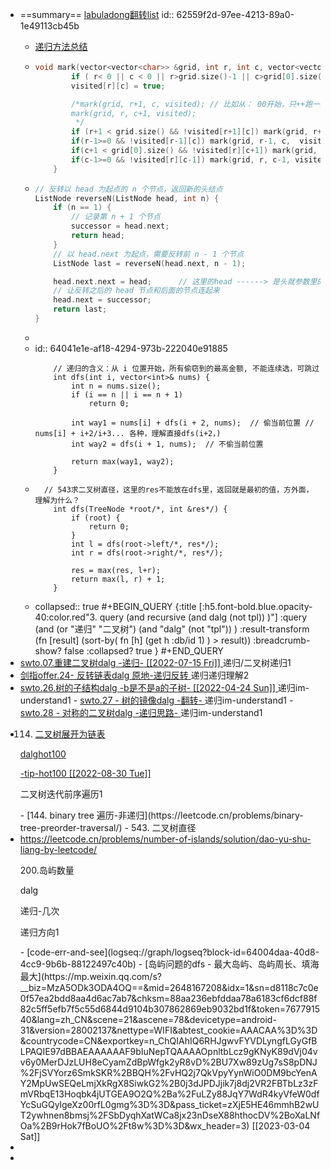 - ==summary== [labuladong翻转list](https://labuladong.github.io/algo/di-yi-zhan-da78c/shou-ba-sh-8f30d/di-gui-mo--10b77/)
  id:: 62559f2d-97ee-4213-89a0-1e49113cb45b
	- <a href=https://leetcode-cn.com/problems/fan-zhuan-lian-biao-lcof/solution/kan-bu-dong-di-gui-de-kan-guo-lai-xi-wan-1akq/ class=alg-4stars>递归方法总结</a>
	- ```cpp
	  void mark(vector<vector<char>> &grid, int r, int c, vector<vector<bool>> &visited) {
	          if ( r< 0 || c < 0 || r>grid.size()-1 || c>grid[0].size()-1 || visited[r][c] || grid[r][c] != '1') return;
	          visited[r][c] = true;
	  
	          /*mark(grid, r+1, c, visited); // 比如从： 00开始，只++跑一遍是不全的，因为可能在中间推出来
	          mark(grid, r, c+1, visited);
	           */
	          if (r+1 < grid.size() && !visited[r+1][c]) mark(grid, r+1, c, visited); // 去这个店要看能不能去,这里无if必须有
	          if(r-1>=0 && !visited[r-1][c]) mark(grid, r-1, c,  visited);
	          if(c+1 < grid[0].size() && !visited[r][c+1]) mark(grid, r, c+1, visited);
	          if(c-1>=0 && !visited[r][c-1]) mark(grid, r, c-1, visited);
	      }
	  ```
	- ```cpp
	  // 反转以 head 为起点的 n 个节点，返回新的头结点
	  ListNode reverseN(ListNode head, int n) {
	      if (n == 1) {
	          // 记录第 n + 1 个节点
	          successor = head.next;
	          return head;
	      }
	      // 以 head.next 为起点，需要反转前 n - 1 个节点
	      ListNode last = reverseN(head.next, n - 1);
	  
	      head.next.next = head;      // 这里的head ------> 是头就参数里的head，是最初的头部，n个已经翻转完成，链接最后的头到新的下一个
	      // 让反转之后的 head 节点和后面的节点连起来
	      head.next = successor;
	      return last;
	  }
	  ```
	-
	- id:: 64041e1e-af18-4294-973b-222040e91885
	  ```
	      // 递归的含义：从 i 位置开始，所有偷窃到的最高金额, 不能连续选，可跳过
	      int dfs(int i, vector<int>& nums) {
	          int n = nums.size();
	          if (i == n || i == n + 1)
	              return 0;
	              
	          int way1 = nums[i] + dfs(i + 2, nums);  // 偷当前位置 // nums[i] + i+2/i+3... 各种，理解直接dfs(i+2，)
	          int way2 = dfs(i + 1, nums);  // 不偷当前位置
	     
	          return max(way1, way2);
	      }
	  ```
	- ```
	    // 543求二叉树直径，这里的res不能放在dfs里，返回就是最初的值，方外面，理解为什么？
	      int dfs(TreeNode *root/*, int &res*/) {
	          if (root) {
	              return 0;
	          }
	          int l = dfs(root->left/*, res*/);
	          int r = dfs(root->right/*, res*/);
	  
	          res = max(res, l+r);
	          return max(l, r) + 1;
	      }
	  ```
	- collapsed:: true
	  #+BEGIN_QUERY 
	  {:title [:h5.font-bold.blue.opacity-40:color.red"3. query (and recursive (and dalg (not  tpl)) )"]
	  :query (and  (or "递归"  "二叉树")  (and "dalg" (not  "tpl")) )
	  :result-transform (fn [result]
	                          (sort-by(  fn [h]
	                                    (get h :db/id 1)  ) > result))
	  :breadcrumb-show?  false
	  :collapsed? true
	  }
	  #+END_QUERY
- <html><a  class="alg-medium"       href=
  title:: 二叉树x
  https://leetcode.cn/problems/zhong-jian-er-cha-shu-lcof/solution/mian-shi-ti-07-zhong-jian-er-cha-shu-by-leetcode-s/><span class="width-55-hide bg-lightgray-del">
  swto.07.重建二叉树<span class="hide">dalg</span>
  <span class="gray subw9">
  -递归-  <span class=" bg-green white  subw hblack hover"> [[2022-07-15 Fri]] </span>
  </span></span></a>  <a 
  class="indent1  subw8 blue    width-13-hide                                        " >递归/二叉树</a><a 
  class="indent1 subw8 gray    width-18-hide  underline  DarkOrchid  " >递归</a><a 
  class="indent1 subw gray     width-3-hide  underline  red                  " >1</a>
  </html>
- <html><a  class="alg-3stars"       href=
  https://leetcode-cn.com/problems/fan-zhuan-lian-biao-lcof/submissions/><span class="width-55-hide bg-lightgray-del">
  剑指offer.24- 反转链表<span class="hide">dalg</span>
  <span class="gray subw9">
  原地-递归反转
  </span></span></a>  <a 
  class="indent1  subw8 blue    width-13-hide                                        " >递归</a><a 
  class="indent1 subw8 gray    width-18-hide  underline  DarkOrchid  " >递归理解</a><a 
  class="indent1 subw gray     width-3-hide  underline  red                  " >2</a>
  </html>
- <html><a  class="alg-medium"       href=https://leetcode-cn.com/problems/shu-de-zi-jie-gou-lcof/
  id:: 62cf95de-40ff-4cf4-9618-708a691cc5d9
  ><span class="width-55-hide bg-lightgray-del">
  swto.26.树的子结构<span class="hide">dalg</span>
  <span class="gray subw9">
  -b是不是a的子树- <span class=" bg-green white  subw hblack hover"> [[2022-04-24 Sun]] </span>
  </span></span></a><a 
  class="indent1  subw8 blue    width-13-hide                                        " >递归</a><a 
  class="indent1 subw8 gray    width-18-hide  underline  DarkOrchid  " >im-understand</a><a 
  class="indent1 subw gray     width-3-hide  underline  red                  " >1</a>
  </html>
	- <html><a  class="alg-easy"       href=
	  https://leetcode-cn.com/problems/er-cha-shu-de-jing-xiang-lcof/><span class="width-55-hide bg-lightgray-del">
	  swto.27 - 树的镜像<span class="hide">dalg</span>
	  <span class="gray subw9">
	  -翻转-
	  </span></span></a>  <a 
	  class="indent1  subw8 blue    width-13-hide                                        " >递归</a><a 
	  class="indent1 subw8 gray    width-18-hide  underline  DarkOrchid  " >im-understand</a><a 
	  class="indent1 subw gray     width-3-hide  underline  red                  " >1</a>
	  </html>
	- <html><a  class="alg-medium"       href=
	  id:: 62cf95de-08a1-40a5-8167-7785b65c8087
	  https://leetcode-cn.com/problems/dui-cheng-de-er-cha-shu-lcof/solution/><span class="width-55-hide bg-lightgray-del">
	  swto.28 - 对称的二叉树<span class="hide">dalg</span>
	  <span class="gray subw9">
	  -递归思路-
	  </span></span></a>  <a 
	  class="indent1  subw8 blue    width-13-hide                                        " >递归</a><a 
	  class="indent1 subw8 gray    width-18-hide  underline  DarkOrchid  " >im-understand</a><a 
	  class="indent1 subw gray     width-3-hide  underline  red                  " >1</a>
	  </html>
- <html><a  class="alg-2stars"       href=https://leetcode.cn/problems/flatten-binary-tree-to-linked-list/solution/er-cha-shu-zhan-kai-wei-lian-biao-by-leetcode-solu/
  
  ><span class="width-55-hide bg-lightgray-del">
  
  114. 二叉树展开为链表
  
  <span class="hide">dalg</span><span class="hide">hot100</span>
  <span class="gray subw9">
  
  -tip-hot100 <span class=" bg-green white  subw hblack hover"> [[2022-08-30 Tue]] </span>
  
  </span></span></a>  <a 
  class="indent1  subw8 blue    width-13-hide                                        " >二叉树</a><a 
  class="indent1 subw8 gray    width-18-hide  underline  DarkOrchid  " >迭代前序遍历</a><a 
  class="indent1 subw gray     width-3-hide  underline  red                  " >1</a>
  </html>
	- [144. binary tree 遍历-非递归](https://leetcode.cn/problems/binary-tree-preorder-traversal/)
	- 543. 二叉树直径
- <html><a  class="alg-2stars"       href=
  id:: 64034178-53c8-42e1-b032-0f6891062c4e
  id:: 640048df-9049-4342-9cf1-8f4c7e5a4593
  
  https://leetcode.cn/problems/number-of-islands/solution/dao-yu-shu-liang-by-leetcode/
  
  ><span class="width-55-hide bg-lightgray-del">
  
  200.岛屿数量
  
  <span class="hide">dalg</span>
  <span class="gray subw9">
  
  递归-几次
  
  </span></span></a>  <a 
  class="indent1  subw8 blue    width-13-hide                                        " >递归</a><a 
  class="indent1 subw8 gray    width-18-hide  underline  DarkOrchid  " >方向</a><a 
  class="indent1 subw gray     width-3-hide  underline  red                  " >1</a>
  </html>
	- [code-err-and-see](logseq://graph/logseq?block-id=64004daa-40d8-4cc9-9b6b-88122497c40b)
	- [岛屿问题的dfs - 最大岛屿、岛屿周长、填海最大](https://mp.weixin.qq.com/s?__biz=MzA5ODk3ODA4OQ==&mid=2648167208&idx=1&sn=d8118c7c0e0f57ea2bdd8aa4d6ac7ab7&chksm=88aa236ebfddaa78a6183cf6dcf88f82c5ff5efb7f5c55d6844d9104b307862869eb9032bd1f&token=767791540&lang=zh_CN&scene=21&ascene=78&devicetype=android-31&version=28002137&nettype=WIFI&abtest_cookie=AAACAA%3D%3D&countrycode=CN&exportkey=n_ChQIAhIQ6RHJgwvFYVDLyngfLGyGfBLPAQIE97dBBAEAAAAAAF9bIuNepTQAAAAOpnltbLcz9gKNyK89dVj04vv6y0MerDJzLUH8eCyamZdBpWfgk2yR8vD%2BU7Xw89zUg7sS8pDNJ%2FjSVYorz6SmkSKR%2BBQH%2FvHQ2j7QkVpyYynWiO0DM9bcYenAY2MpUwSEQeLmjXkRgX8SiwkG2%2B0j3dJPDJjik7j8dj2VR2FBTbLz3zFmVRbqE13Hoqbk4jUTGEA9O2Q%2Ba%2FuLZy88JqY7WdR4kyVfeW0dfYcSuGQylgeXz00rfL0gmg%3D%3D&pass_ticket=zXjE5HE46mmhB2wUT2ywhnen8bmsj%2FSbDyqhXatWCa8jx23nDseX88hthocDV%2BoXaLNfOa%2B9rHok7fBoUO%2Ft8w%3D%3D&wx_header=3)  <span class=" bg-green white  subw hblack hover"> [[2023-03-04 Sat]] </span>
-
-